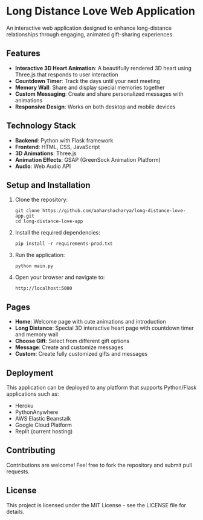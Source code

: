 # Long Distance Love Web Application 

An interactive web application designed to enhance long-distance relationships through engaging, animated gift-sharing experiences.

## Features

- **Interactive 3D Heart Animation**: A beautifully rendered 3D heart using Three.js that responds to user interaction
- **Countdown Timer**: Track the days until your next meeting
- **Memory Wall**: Share and display special memories together
- **Custom Messaging**: Create and share personalized messages with animations
- **Responsive Design**: Works on both desktop and mobile devices

## Technology Stack

- **Backend**: Python with Flask framework
- **Frontend**: HTML, CSS, JavaScript
- **3D Animations**: Three.js
- **Animation Effects**: GSAP (GreenSock Animation Platform)
- **Audio**: Web Audio API

## Setup and Installation

1. Clone the repository:
   ```
   git clone https://github.com/aaharshacharya/long-distance-love-app.git
   cd long-distance-love-app
   ```

2. Install the required dependencies:
   ```
   pip install -r requirements-prod.txt
   ```

3. Run the application:
   ```
   python main.py
   ```

4. Open your browser and navigate to:
   ```
   http://localhost:5000
   ```

## Pages

- **Home**: Welcome page with cute animations and introduction
- **Long Distance**: Special 3D interactive heart page with countdown timer and memory wall
- **Choose Gift**: Select from different gift options
- **Message**: Create and customize messages
- **Custom**: Create fully customized gifts and messages

## Deployment

This application can be deployed to any platform that supports Python/Flask applications such as:
- Heroku
- PythonAnywhere
- AWS Elastic Beanstalk
- Google Cloud Platform
- Replit (current hosting)

## Contributing

Contributions are welcome! Feel free to fork the repository and submit pull requests.

## License

This project is licensed under the MIT License - see the LICENSE file for details.
